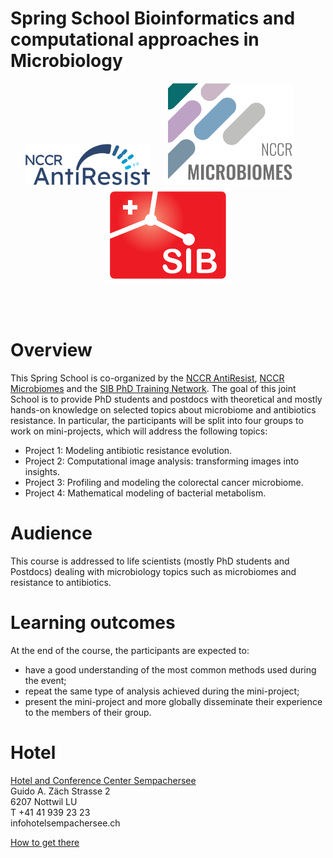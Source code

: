 # Spring School Bioinformatics and computational approaches in Microbiology

<p align="center"><img src="assets/images/nccr_antiresist.svg" width="200"/>&nbsp;&nbsp;&nbsp;&nbsp;&nbsp;&nbsp;&nbsp;<img src="assets/images/nccr_microbiomes.png" width="200"/>&nbsp;&nbsp;&nbsp;&nbsp;&nbsp;&nbsp;&nbsp;<img src="assets/images/SIB_logo.svg" width="200"/></p><br><br>

# Overview
This Spring School is co-organized by the [NCCR AntiResist](https://www.nccr-antiresist.ch/en/), [NCCR Microbiomes](https://nccr-microbiomes.ch/) and the [SIB PhD Training Network](https://www.sib.swiss/training/who-can-benefit#for-phd-students).
The goal of this joint School is to provide PhD students and postdocs with theoretical and mostly hands-on knowledge on selected topics about microbiome and antibiotics resistance. In particular, the participants will be split into four groups to work on mini-projects, which will address the following topics:

* Project 1: Modeling antibiotic resistance evolution.
* Project 2: Computational image analysis: transforming images into insights.
* Project 3: Profiling and modeling the colorectal cancer microbiome.
* Project 4: Mathematical modeling of bacterial metabolism.


# Audience
This course is addressed to life scientists (mostly PhD students and Postdocs) dealing with microbiology topics such as microbiomes and resistance to antibiotics.

# Learning outcomes
At the end of the course, the participants are expected to:

* have a good understanding of the most common methods used during the event;
* repeat the same type of analysis achieved during the mini-project;
* present the mini-project and more globally disseminate their experience to the members of their group.

# Hotel
[Hotel and Conference Center Sempachersee](https://www.hotelsempachersee.ch/en/)</br>
Guido A. Zäch Strasse 2</br>
6207 Nottwil LU</br>
T +41 41 939 23 23</br>
infohotelsempachersee.ch</br>

[How to get there](https://www.hotelsempachersee.ch/en/explore/location-contact)

